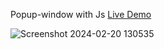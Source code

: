  Popup-window with Js [Live Demo](https://davit2605.github.io/Popup-window/)

 ![Screenshot 2024-02-20 130535](https://github.com/Davit2605/Popup-window/assets/125227660/2d97a392-fd0d-4dae-b48a-5a69aaeb53b3)

